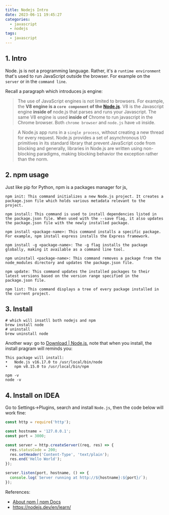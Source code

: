 ```yaml
---
title: Nodejs Intro
date: 2023-06-11 19:45:27
categories:
  - javascript
  - nodejs
tags:
  - javascript
---
```


## 1. Intro

Node. js is not a programming language. Rather, it's a `runtime environment` that's used to run JavaScript outside the browser. For example on the `server` or in the `command line`.

Recall a paragraph which introduces js engine:

> The use of JavaScript engines is not limited to browsers. For example, the **V8 engine is a `core component` of the [Node.js](https://www.webopedia.com/definitions/node-js/)**. V8 is the Javascript engine **inside of** node.js that parses and runs your Javascript. The same V8 engine is used **inside of** Chrome to run javascript in the Chrome browser. Both `chrome browser` and `node.js` have `v8` inside.

> A Node.js app runs in a `single process`, without creating a new thread for every request. Node.js provides a set of asynchronous I/O primitives in its standard library that prevent JavaScript code from blocking and generally, libraries in Node.js are written using non-blocking paradigms, making blocking behavior the exception rather than the norm.

## 2. npm usage

Just like pip for Python, npm is a packages manager for js, 

```shell
npm init: This command initializes a new Node.js project. It creates a package.json file which holds various metadata relevant to the project.

npm install: This command is used to install dependencies listed in the package.json file. When used with the --save flag, it also updates the package.json file with the newly installed package.

npm install <package-name>: This command installs a specific package. For example, npm install express installs the Express framework.

npm install -g <package-name>: The -g flag installs the package globally, making it available as a command line tool.

npm uninstall <package-name>: This command removes a package from the node_modules directory and updates the package.json file.

npm update: This command updates the installed packages to their latest versions based on the version range specified in the package.json file.

npm list: This command displays a tree of every package installed in the current project.
```

## 3. Install

```shell
# which will insatll both nodejs and npm
brew install node
# uninstall
brew uninstall node
```

Another way: go to [Download | Node.js](https://nodejs.org/en/download), note that when you install, the install pragram will reminds you:

```
This package will install:
•	Node.js v16.17.0 to /usr/local/bin/node
•	npm v8.15.0 to /usr/local/bin/npm
```

```
npm -v
node -v
```

## 4. Install on IDEA

Go to Settings->Plugins,  search and install `Node.js`, then the code below will work fine:

```js
const http = require('http');

const hostname = '127.0.0.1';
const port = 3000;

const server = http.createServer((req, res) => {
  res.statusCode = 200;
  res.setHeader('Content-Type', 'text/plain');
  res.end('Hello World');
});

server.listen(port, hostname, () => {
  console.log(`Server running at http://${hostname}:${port}/`);
});
```

References:

- [About npm | npm Docs](https://docs.npmjs.com/about-npm)
- https://nodejs.dev/en/learn/